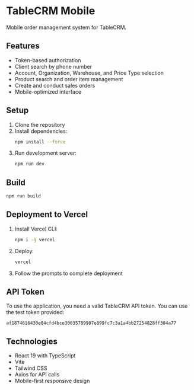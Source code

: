 # TableCRM Mobile

Mobile order management system for TableCRM.

## Features

- Token-based authorization
- Client search by phone number
- Account, Organization, Warehouse, and Price Type selection
- Product search and order item management
- Create and conduct sales orders
- Mobile-optimized interface

## Setup

1. Clone the repository
2. Install dependencies:
   ```bash
   npm install --force
   ```
3. Run development server:
   ```bash
   npm run dev
   ```

## Build

```bash
npm run build
```

## Deployment to Vercel

1. Install Vercel CLI:
   ```bash
   npm i -g vercel
   ```

2. Deploy:
   ```bash
   vercel
   ```

3. Follow the prompts to complete deployment

## API Token

To use the application, you need a valid TableCRM API token. You can use the test token provided:
```
af1874616430e04cfd4bce30035789907e899fc7c3a1a4bb27254828ff304a77
```

## Technologies

- React 19 with TypeScript
- Vite
- Tailwind CSS
- Axios for API calls
- Mobile-first responsive design